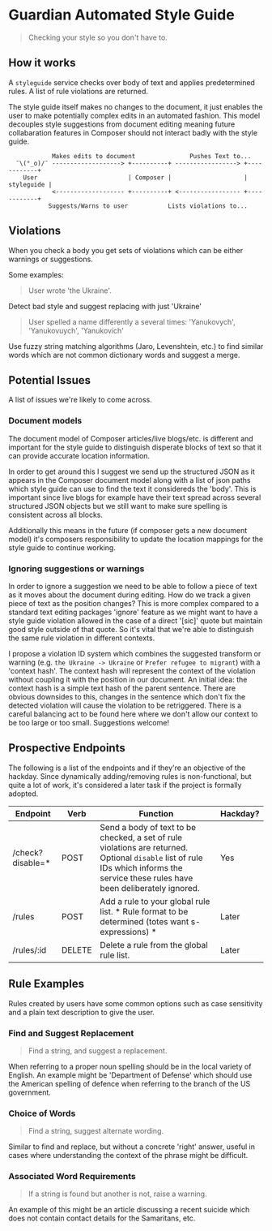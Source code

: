 # Guardian Automated Style Guide

> Checking your style so you don't have to.

## How it works

A `styleguide` service checks over body of text and applies predetermined rules. A list of rule violations are returned.

The style guide itself makes no changes to the document, it just enables the user to make potentially complex edits in an automated fashion. This model decouples style suggestions from document editing meaning future collabaration features in Composer should not interact badly with the style guide.

```
            Makes edits to document               Pushes Text to...
  ¯\(°_o)/¯ -------------------> +----------+ -----------------> +------------+
    User                         | Composer |                    | styleguide |
            <------------------- +----------+ <----------------- +------------+
           Suggests/Warns to user           Lists violations to...
```

## Violations

When you check a body you get sets of violations which can be either warnings or suggestions.

Some examples:

> User wrote 'the Ukraine'.

Detect bad style and suggest replacing with just 'Ukraine'

> User spelled a name differently a several times: 'Yanukovych', 'Yanukovuych', 'Yanukovich'

Use fuzzy string matching algorithms (Jaro, Levenshtein, etc.) to find similar words which are not common dictionary words and suggest a merge.

## Potential Issues

A list of issues we're likely to come across.

### Document models

The document model of Composer articles/live blogs/etc. is different and important for the style guide to distinguish disperate blocks of text so that it can provide accurate location information.

In order to get around this I suggest we send up the structured JSON as it appears in the Composer document model along with a list of json paths which style guide can use to find the text it considereds the 'body'. This is important since live blogs for example have their text spread across several structured JSON objects but we still want to make sure spelling is consistent across all blocks.

Additionally this means in the future (if composer gets a new document model) it's composers responsibility to update the location mappings for the style guide to continue working.

### Ignoring suggestions or warnings

In order to ignore a suggestion we need to be able to follow a piece of text as it moves about the document during editing. How do we track a given piece of text as the position changes? This is more complex compared to a standard text editing packages 'ignore' feature as we might want to have a style guide violation allowed in the case of a direct '[sic]' quote but maintain good style outside of that quote. So it's vital that we're able to distinguish the same rule violation in different contexts.

I propose a violation ID system which combines the suggested transform or warning (e.g. `the Ukraine -> Ukraine` or `Prefer refugee to migrant`) with a 'context hash'. The context hash will represent the context of the violation without coupling it with the position in our document. An initial idea: the context hash is a simple text hash of the parent sentence. There are obvious downsides to this, changes in the sentence which don't fix the detected violation will cause the violation to be retriggered. There is a careful balancing act to be found here where we don't allow our context to be too large or too small. Suggestions welcome!

## Prospective Endpoints

The following is a list of the endpoints and if they're an objective of the hackday. Since dynamically adding/removing rules is non-functional, but quite a lot of work, it's considered a later task if the project is formally adopted.

| Endpoint          | Verb   | Function                                                                                                                                                                            | Hackday? |
|-------------------|--------|-------------------------------------------------------------------------------------------------------------------------------------------------------------------------------------|----------|
| /check?disable=*  | POST   | Send a body of text to be checked, a set of rule violations are returned. Optional `disable` list of rule IDs which informs the service these rules have been deliberately ignored. | Yes      |
| /rules            | POST   | Add a rule to your global rule list. * Rule format to be determined (totes want s-expressions) *                                                                                    | Later    |
| /rules/:id        | DELETE | Delete a rule from the global rule list.                                                                                                                                            | Later    |



## Rule Examples

Rules created by users have some common options such as case sensitivity and a plain text description to give the user.

### Find and Suggest Replacement

> Find a string, and suggest a replacement.

When referring to a proper noun spelling should be in the local variety of English. An example might be 'Department of Defense' which should use the American spelling of defence when referring to the branch of the US government.

### Choice of Words

> Find a string, suggest alternate wording.

Similar to find and replace, but without a concrete 'right' answer, useful in cases where understanding the context of the phrase might be difficult.

### Associated Word Requirements

> If a string is found but another is not, raise a warning.

An example of this might be an article discussing a recent suicide which does not contain contact details for the Samaritans, etc.
